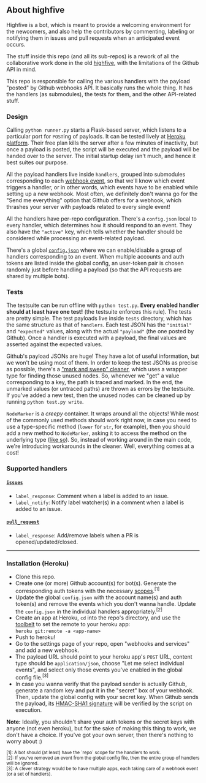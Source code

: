 ## About highfive

Highfive is a bot, which is meant to provide a welcoming environment for the newcomers, and also help the contributors by commenting, labeling or notifying them in issues and pull requests when an anticipated event occurs.

The stuff inside this repo (and all its sub-repos) is a rework of all the collaborative work done in the old [highfive](https://github.com/servo/highfive), with the limitations of the Github API in mind.

This repo is responsible for calling the various handlers with the payload "posted" by Github webhooks API. It basically runs the whole thing. It has the handlers (as submodules), the tests for them, and the other API-related stuff.

### Design

Calling `python runner.py` starts a Flask-based server, which listens to a particular port for `POST`ing of payloads. It can be tested lively at [Heroku platform](http://heroku.com/). Their free plan kills the server after a few minutes of inactivity, but once a payload is posted, the script will be executed and the payload will be handed over to the server. The initial startup delay isn't much, and hence it best suites our purpose.

All the payload handlers live inside `handlers`, grouped into submodules corresponding to each [webhook event](https://developer.github.com/webhooks/#events), so that we'll know which event triggers a handler, or in other words, which events have to be enabled while setting up a new webhook. Most often, we definitely don't wanna go for the "Send me everything" option that Github offers for a webhook, which thrashes your server with payloads related to every single event!

All the handlers have per-repo configuration. There's a `config.json` local to every handler, which determines how it should respond to an event. They also have the `"active"` key, which tells whether the handler should be considered while processing an event-related payload.

There's a global [`config.json`](https://github.com/servo-highfive/hooker/blob/master/config.json) where we can enable/disable a group of handlers corresponding to an event. When multiple accounts and auth tokens are listed inside the global config, an user-token pair is chosen randomly just before handling a payload (so that the API requests are shared by multiple bots).

### Tests

The testsuite can be run offline with `python test.py`. **Every enabled handler should at least have one test!** (the testsuite enforces this rule). The tests are pretty simple. The test payloads live inside `tests` directory, which has the same structure as that of `handlers`. Each test JSON has the `"initial"` and `"expected"` values, along with the actual `"payload"` (the one posted by Github). Once a handler is executed with a payload, the final values are asserted against the expected values.

Github's payload JSONs are huge! They have a lot of useful information, but we won't be using most of them. In order to keep the test JSONs as precise as possible, there's a ["mark and sweep" cleaner](https://github.com/servo-highfive/hooker/blob/master/helpers/json_cleanup.py), which uses a wrapper type for finding those unused nodes. So, whenever we "get" a value corresponding to a key, the path is traced and marked. In the end, the unmarked values (or untraced paths) are thrown as errors by the testsuite. If you've added a new test, then the unused nodes can be cleaned up by running `python test.py write`.

`NodeMarker` is a *creepy* container. It wraps around all the objects! While most of the commonly used methods should work right now, in case you need to use a type-specific method (`lower` for `str`, for example), then you should add a new method to `NodeMarker`, asking it to access the method on the underlying type ([like so](https://github.com/servo-highfive/hooker/blob/8691a1ce0dce6045194f2a5510c0f63d2da72804/helpers/json_cleanup.py#L50-L51)). So, instead of working around in the main code, we're introducing workarounds in the cleaner. Well, everything comes at a cost!

### Supported handlers

#### [`issues`](https://developer.github.com/v3/activity/events/types/#issuesevent)
 - `label_response`: Comment when a label is added to an issue.
 - `label_notify`: Notify label watcher(s) in a comment when a label is added to an issue.

#### [`pull_request`](https://developer.github.com/v3/activity/events/types/#pullrequestevent)
 - `label_response`: Add/remove labels when a PR is opened/updated/closed.

---

### Installation (Heroku)

- Clone this repo.
- Create one (or more) Github account(s) for bot(s). Generate the corresponding auth tokens with the necessary [scopes](https://developer.github.com/v3/oauth/#scopes).<sup>[1]</sup>
- Update the global `config.json` with the account name(s) and auth token(s) and remove the events which you don't wanna handle. Update the `config.json` in the individual handlers appropriately.<sup>[2]</sup>
- Create an app at Heroku, `cd` into the repo's directory, and use the [toolbelt](https://devcenter.heroku.com/articles/heroku-command-line) to set the remote to your heroku app: <br /> `heroku git:remote -a <app-name>`
- Push to heroku!
- Go to the settings page of your repo, open "webhooks and services" and add a new webhook.
- The payload URL should point to your heroku app's `POST` URL, content type should be `application/json`, choose "Let me select individual events", and select only those events you've enabled in the global config file.<sup>[3]</sup>
- In case you wanna verify that the payload sender is actually Github, generate a random key and put it in the "secret" box of your webhook. Then, update the global config with your secret key. When Github sends the payload, its [HMAC-SHA1 signature](https://developer.github.com/webhooks/securing/) will be verified by the script on execution.

**Note:** Ideally, you shouldn't share your auth tokens or the secret keys with anyone (not even heroku), but for the sake of making this thing to work, we don't have a choice. If you've got your own server, then there's nothing to worry about :)

<sup>
[1]: A bot should (at least) have the `repo` scope for the handlers to work.<br />
[2]: If you've removed an event from the global config file, then the entire group of handlers will be ignored. <br /.>
[3]: A clever strategy would be to have multiple apps, each taking care of a webhook event (or a set of handlers). <br />
</sup>
